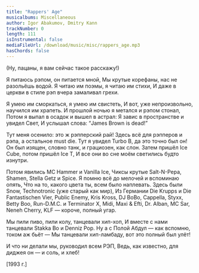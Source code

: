 ```yaml
---
title: "Rappers' Age"
musicalbums: Miscellaneous
author: Igor Abakumov, Dmitry Kann
trackNumber: 0
length: 111
isInstrumental: false
mediaFileUrl: /download/music/misc/rappers_age.mp3
hasChords: false
---
```


(Ну, пацаны, я вам сейчас такое расскажу!)

Я питаюсь рэпом, он питается мной,
Мы крутые корефаны, нас не разольёшь водой.
Я читаю им поэмы, я читаю им стихи,
И даже в церкви в стиле рэп вчера замаливал грехи.

Я умею им сморкаться, я умею им свистеть,
И вот, уже непроизвольно, научился им храпеть.
И прошлой ночью я метался и рэпом стонал,
Потом я выпал в осадок и вышел в астрал:
Я завис в пространстве и увидел Свет,
И услышал слова: “James Brown is dead!”

Тут меня осенило: это ж рэпперский рай!
Здесь всё для рэпперов и рэпа, а остальное must die.
Тут я увидел Turbo B, да это точно был он!
Он был изящен, словно танк, и грациозен, как слон.
Затем пришёл Ice Cube, потом пришёл Ice T,
И все они во сне моём светились будто изнутри.

Потом явились MC Hammer и Vanilla Ice,
Чиксы крутые Salt-N-Pepa, Shamen, Stella Getz и Spice.
Я помню всё до мелочей и вспоминаю опять,
Что на то, какого цвета ты, всем было наплевать.
Здесь были Snow, Technotronic (уже старый как мир),
Из Германии Die Krupps и Die Fantastischen Vier,
Public Enemy, Kris Kross, DJ BoBo, Cappella, Styxx,
Betty Boo, Run-D.M.C. и Terminator X,
Midi, Maxi & Efti, Dr. Alban, MC Sar,
Neneh Cherry, KLF — короче, полный угар.

Мы пили пиво, пили колу, танцевали хип-хоп,
И вместе с нами танцевали Stakka Bo и Denniz Pop.
Ну а с Полой Абдул — как вспомню, током аж бьёт —
Мы танцевали хип-ламбаду, вот это полный был улёт!

И что ни делали мы, руководил всем РЭП,
Ведь, как известно, для диджея он — и соль, и хлеб!


[1993 г.]


